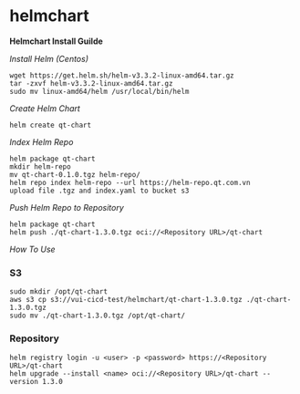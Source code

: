 # helmchart

**Helmchart Install Guilde**

*Install Helm (Centos)*
```
wget https://get.helm.sh/helm-v3.3.2-linux-amd64.tar.gz
tar -zxvf helm-v3.3.2-linux-amd64.tar.gz
sudo mv linux-amd64/helm /usr/local/bin/helm
```

*Create Helm Chart*
```
helm create qt-chart
```

*Index Helm Repo*

```
helm package qt-chart
mkdir helm-repo
mv qt-chart-0.1.0.tgz helm-repo/
helm repo index helm-repo --url https://helm-repo.qt.com.vn
upload file .tgz and index.yaml to bucket s3
```

*Push Helm Repo to Repository*

```
helm package qt-chart
helm push ./qt-chart-1.3.0.tgz oci://<Repository URL>/qt-chart
```

*How To Use*

### S3

```
sudo mkdir /opt/qt-chart
aws s3 cp s3://vui-cicd-test/helmchart/qt-chart-1.3.0.tgz ./qt-chart-1.3.0.tgz
sudo mv ./qt-chart-1.3.0.tgz /opt/qt-chart/
```

### Repository

```
helm registry login -u <user> -p <password> https://<Repository URL>/qt-chart
helm upgrade --install <name> oci://<Repository URL>/qt-chart --version 1.3.0
```




